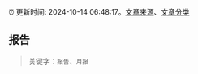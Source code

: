 :alarm_clock: 更新时间: 2024-10-14 06:48:17。[文章来源](/README.md)、[文章分类](/TAGS.md)

## 报告


> 关键字：`报告`、`月报`



